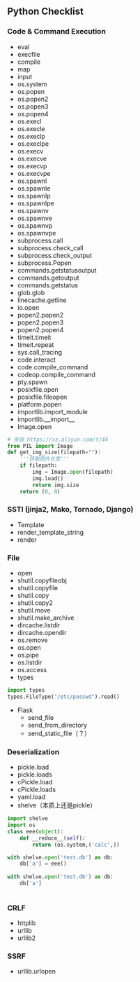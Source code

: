## Python Checklist

### Code & Command Execution
- eval
- execfile
- compile
- map
- input
- os.system
- os.popen
- os.popen2
- os.popen3
- os.popen4
- os.execl
- os.execle
- os.execlp
- os.execlpe
- os.execv
- os.execve
- os.execvp
- os.execvpe
- os.spawnl
- os.spawnle
- os.spawnlp
- os.spawnlpe
- os.spawnv
- os.spawnve
- os.spawnvp
- os.spawnvpe
- subprocess.call
- subprocess.check_call
- subprocess.check_output
- subprocess.Popen
- commands.getstatusoutput
- commands.getoutput
- commands.getstatus
- glob.glob
- linecache.getline
- io.open
- popen2.popen2
- popen2.popen3
- popen2.popen4
- timeit.timeit
- timeit.repeat
- sys.call_tracing
- code.interact
- code.compile_command
- codeop.compile_command
- pty.spawn
- posixfile.open
- posixfile.fileopen
- platform.popen
- importlib.import_module
- importlib.\_\_import\_\_
- Image.open
```python
# 来自 https://xz.aliyun.com/t/44
from PIL import Image
def get_img_size(filepath=""):
    '''获取图片长宽'''
    if filepath:
        img = Image.open(filepath)
        img.load()
        return img.size
    return (0, 0)
```

### SSTI (jinja2, Mako, Tornado, Django)
- Template
- render_template_string
- render

### File
- open
- shutil.copyfileobj
- shutil.copyfile
- shutil.copy
- shutil.copy2
- shutil.move
- shutil.make_archive
- dircache.listdir
- dircache.opendir
- os.remove
- os.open
- os.pipe
- os.listdir
- os.access
- types
```python
import types
types.FileType("/etc/passwd").read()
```
- Flask
	- send_file
	- send_from_directory
	- send_static_file（？）
  
### Deserialization
- pickle.load
- pickle.loads
- cPickle.load
- cPickle.loads
- yaml.load
- shelve（本质上还是pickle）
```python
import shelve
import os
class eee(object):
    def __reduce__(self):
        return (os.system,('calc',))

with shelve.open('test.db') as db:
    db['a'] = eee()
    
with shelve.open('test.db') as db:
    db['a']
    
```

### CRLF
- httplib
- urllib
- urllib2

### SSRF
- urllib.urlopen
